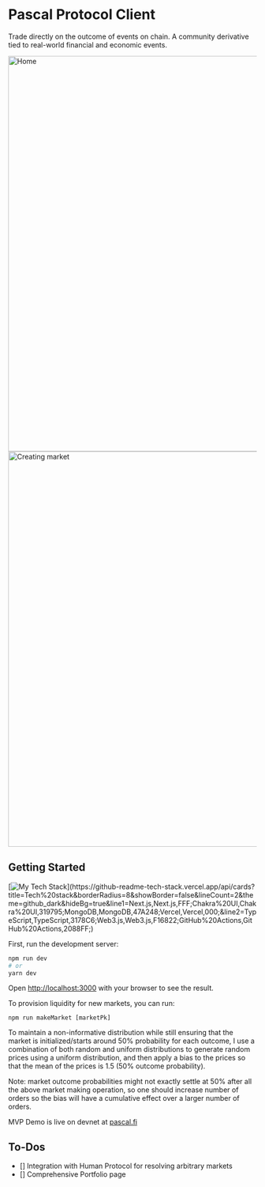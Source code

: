 # Pascal Protocol Client
Trade directly on the outcome of events on chain. A community derivative tied to real-world financial and economic events.

<img width="800" alt="Home" src="https://user-images.githubusercontent.com/34775928/213886123-589b7df0-b5e5-41f5-99d2-1b37f012b6c1.png">
<img width="800" alt="Creating market" src="https://user-images.githubusercontent.com/34775928/214466087-259fb3fd-2404-4b0e-b76b-bd2992bb7f1f.png">


## Getting Started
[![My Tech Stack](https://github-readme-tech-stack.vercel.app/api/cards?title=Tech%20stack&borderRadius=8&showBorder=false&lineCount=2&theme=github_dark&hideBg=true&line1=Next.js,Next.js,FFF;Chakra%20UI,Chakra%20UI,319795;MongoDB,MongoDB,47A248;Vercel,Vercel,000;&line2=TypeScript,TypeScript,3178C6;Web3.js,Web3.js,F16822;GitHub%20Actions,GitHub%20Actions,2088FF;)](https://github-readme-tech-stack.vercel.app/api/cards?title=Tech%20stack&borderRadius=8&showBorder=false&lineCount=2&theme=github_dark&hideBg=true&line1=Next.js,Next.js,FFF;Chakra%20UI,Chakra%20UI,319795;MongoDB,MongoDB,47A248;Vercel,Vercel,000;&line2=TypeScript,TypeScript,3178C6;Web3.js,Web3.js,F16822;GitHub%20Actions,GitHub%20Actions,2088FF;)

First, run the development server:

```bash
npm run dev
# or
yarn dev
```

Open [http://localhost:3000](http://localhost:3000) with your browser to see the result.

To provision liquidity for new markets, you can run:
```
npm run makeMarket [marketPk]
```
To maintain a non-informative distribution while still ensuring that the market is initialized/starts around 50% probability for each outcome, I use a combination of both random and uniform distributions to generate random prices using a uniform distribution, and then apply a bias to the prices so that the mean of the prices is 1.5 (50% outcome probability).

Note: market outcome probabilities might not exactly settle at 50% after all the above market making operation, so one should increase number of orders so the bias will have a cumulative effect over a larger number of orders.

MVP Demo is live on devnet at [pascal.fi](https://www.pascal.fi/)

## To-Dos
- [] Integration with Human Protocol for resolving arbitrary markets
- [] Comprehensive Portfolio page
